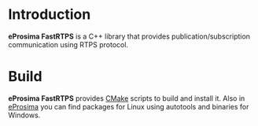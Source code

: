 # Introduction #

**eProsima FastRTPS** is a C++ library that provides publication/subscription communication using RTPS protocol.

# Build #

**eProsima FastRTPS** provides [CMake][cmake] scripts to build and install it. Also in [eProsima][eprosima] you can find packages for Linux using autotools and binaries for Windows.

[cmake]: http://www.cmake.org
[eprosima]: http://www.eprosima.com
